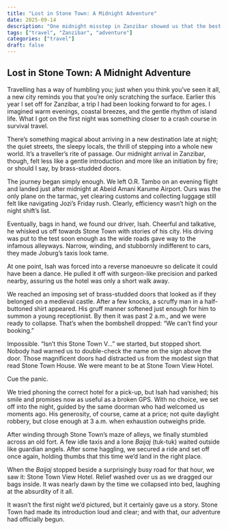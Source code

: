 ```yaml
---
title: "Lost in Stone Town: A Midnight Adventure"
date: 2025-09-14
description: "One midnight misstep in Zanzibar showed us that the best adventures rarely go according to plan."
tags: ["travel", "Zanzibar", "adventure"]
categories: ["travel"]
draft: false
---
```

## Lost in Stone Town: A Midnight Adventure

Travelling has a way of humbling you; just when you think you’ve seen it all, a new city reminds you that you’re only scratching the surface. Earlier this year I set off for Zanzibar, a trip I had been looking forward to for ages. I imagined warm evenings, coastal breezes, and the gentle rhythm of island life. What I got on the first night was something closer to a crash course in survival travel.

There’s something magical about arriving in a new destination late at night; the quiet streets, the sleepy locals, the thrill of stepping into a whole new world. It’s a traveller’s rite of passage. Our midnight arrival in Zanzibar, though, felt less like a gentle introduction and more like an initiation by fire; or should I say, by brass-studded doors.

The journey began simply enough. We left O.R. Tambo on an evening flight and landed just after midnight at Abeid Amani Karume Airport. Ours was the only plane on the tarmac, yet clearing customs and collecting luggage still felt like navigating Jozi’s Friday rush. Clearly, efficiency wasn’t high on the night shift’s list.

Eventually, bags in hand, we found our driver, Isah. Cheerful and talkative, he whisked us off towards Stone Town with stories of his city. His driving was put to the test soon enough as the wide roads gave way to the infamous alleyways. Narrow, winding, and stubbornly indifferent to cars, they made Joburg’s taxis look tame.

At one point, Isah was forced into a reverse manoeuvre so delicate it could have been a dance. He pulled it off with surgeon-like precision and parked nearby, assuring us the hotel was only a short walk away.

We reached an imposing set of brass-studded doors that looked as if they belonged on a medieval castle. After a few knocks, a scruffy man in a half-buttoned shirt appeared. His gruff manner softened just enough for him to summon a young receptionist. By then it was past 2 a.m., and we were ready to collapse. That’s when the bombshell dropped: “We can’t find your booking.”

Impossible. “Isn’t this Stone Town V…” we started, but stopped short. Nobody had warned us to double-check the name on the sign above the door. Those magnificent doors had distracted us from the modest sign that read Stone Town House. We were meant to be at Stone Town View Hotel.

Cue the panic.

We tried phoning the correct hotel for a pick-up, but Isah had vanished; his smile and promises now as useful as a broken GPS. With no choice, we set off into the night, guided by the same doorman who had welcomed us moments ago. His generosity, of course, came at a price; not quite daylight robbery, but close enough at 3 a.m. when exhaustion outweighs pride.

After winding through Stone Town’s maze of alleys, we finally stumbled across an old fort. A few idle taxis and a lone *Baijaj* (tuk-tuk) waited outside like guardian angels. After some haggling, we secured a ride and set off once again, holding thumbs that this time we’d land in the right place.

When the *Baijaj* stopped beside a surprisingly busy road for that hour, we saw it: Stone Town View Hotel. Relief washed over us as we dragged our bags inside. It was nearly dawn by the time we collapsed into bed, laughing at the absurdity of it all.

It wasn’t the first night we’d pictured, but it certainly gave us a story. Stone Town had made its introduction loud and clear; and with that, our adventure had officially begun.